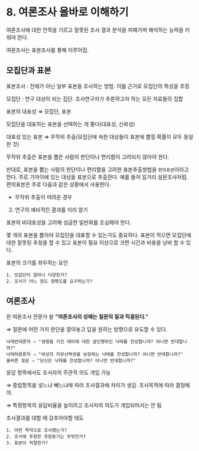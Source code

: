 # 8. 여론조사 올바로 이해하기

여론조사에 대한 안목을 기르고 잘못된 조사 결과 분석을 피해가며 해석하는 능력을 키워야 한다.

여론조사는 표본조사를 통해 이루어짐.



## 모집단과 표본

표본조사 : 전체가 아닌 일부 표본을 조사하는 방법. 이를 근거로 모집단의 특성을 추정

모집단 : 연구 대상이 되는 집단. 조사연구자가 추론하고자 하는 모든 자료들의 집합

표본의 대표성 ⇒ 모집단, 표본



모집단을 대표하는 표본을 선택하는 게 좋다(대표성, 신뢰성)

대표성 있는 표본 ⇒  무작위 추출(모집단에 속한 대상들이 표본에 뽑힐 확률이 모두 동일한 것)

무작위 추출은 표본을 뽑은 사람의 판단이나 편리함이 고려되지 않아야 한다. 



반대로, 표본을 뽑는 사람의 판단이나 편리함을 고려한 표본추출방법을 `편의표본`이라고 한다. 주로 가까이에 있는 대상을 표본으로 추출한다. 예를 들어 길거리 설문조사처럼. 편의표본은 주로 다음과 같은 상황에서 사용한다.

- 무작위 추출이 어려운 경우
2. 연구의 예비적인 결과를 미리 알기

표본의 비대표성을 고려해 성급한 일반화를 조심해야 한다.



몇 개의 표본을 뽑아야 모집단을 대표할 수 있는가도 중요하다. 표본이 적으면 모집단에 대한 잘못된 추청을 할 수 있고 표본이 필요 이상으로 크면 시간과 비용을 낭비 할 수 있다.



표본의 크기를 좌우하는 요인

```
1. 모집단이 얼마나 다양한가?
2. 조사가 어느 정도 정확도를 요구하는가?
```





## 여론조사

한 여론조사 전문가 왈 **"여론조사의 성패는 질문의 질과 직결된다."**

⇒  질문에 어떤 가치 판단을 깔아놓고 답을 원하는 방향으로 유도할 수 있다.

```
낙태반대론자 ⇒ "생명을 가진 태아에 대한 살인행위인 낙태를 찬성합니까? 아니면 반대합니까?"
낙태허용론자 ⇒ "여성의 자유선택권을 보장하는 낙태를 찬성합니까? 아니면 반대합니까?"
올바른 질문 ⇒ "당신은 낙태를 찬성합니까? 아니면 반대합니까?"
```



응답 항목에서도 조사자의 주관적 의도 개입 가능

⇒  중립항목을 넣느냐 빼느냐에 따라 조사결과에 차이가 생김. 조사목적에 따라 결정해야.

⇒ 특정항목의 응답비율을 높이려고 조사자의 의도가 개입되어서는 안 됨



조사결과를 대할 때 갖추어야할 태도

```
1. 어떤 목적으로 조사했는가?
2. 조사에 후원한 후원동기는 무엇인가?
3. 표본이 적절한가?
```





